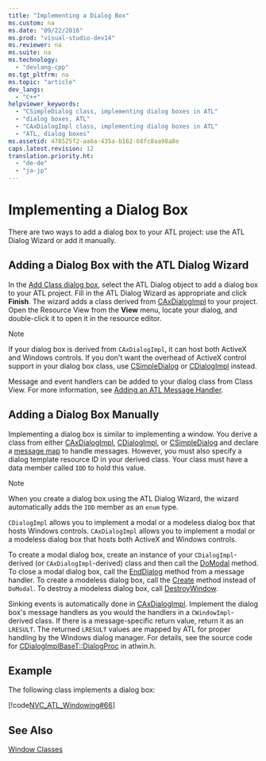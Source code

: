 ```yaml
---
title: "Implementing a Dialog Box"
ms.custom: na
ms.date: "09/22/2016"
ms.prod: "visual-studio-dev14"
ms.reviewer: na
ms.suite: na
ms.technology: 
  - "devlang-cpp"
ms.tgt_pltfrm: na
ms.topic: "article"
dev_langs: 
  - "C++"
helpviewer_keywords: 
  - "CSimpleDialog class, implementing dialog boxes in ATL"
  - "dialog boxes, ATL"
  - "CAxDialogImpl class, implementing dialog boxes in ATL"
  - "ATL, dialog boxes"
ms.assetid: 478525f2-aa6a-435a-b162-68fc8aa98a8e
caps.latest.revision: 12
translation.priority.ht: 
  - "de-de"
  - "ja-jp"
---
```

# Implementing a Dialog Box
There are two ways to add a dialog box to your ATL project: use the ATL Dialog Wizard or add it manually.  
  
## Adding a Dialog Box with the ATL Dialog Wizard  
 In the [Add Class dialog box](../vs140/add-class-dialog-box.md), select the ATL Dialog object to add a dialog box to your ATL project. Fill in the ATL Dialog Wizard as appropriate and click **Finish**. The wizard adds a class derived from [CAxDialogImpl](../vs140/caxdialogimpl-class.md) to your project. Open the Resource View from the **View** menu, locate your dialog, and double-click it to open it in the resource editor.  
  
> [!NOTE]
>  If your dialog box is derived from `CAxDialogImpl`, it can host both ActiveX and Windows controls. If you don't want the overhead of ActiveX control support in your dialog box class, use [CSimpleDialog](../vs140/csimpledialog-class.md) or [CDialogImpl](../vs140/cdialogimpl-class.md) instead.  
  
 Message and event handlers can be added to your dialog class from Class View. For more information, see [Adding an ATL Message Handler](../vs140/adding-an-atl-message-handler.md).  
  
## Adding a Dialog Box Manually  
 Implementing a dialog box is similar to implementing a window. You derive a class from either [CAxDialogImpl](../vs140/caxdialogimpl-class.md), [CDialogImpl](../vs140/cdialogimpl-class.md), or [CSimpleDialog](../vs140/csimpledialog-class.md) and declare a [message map](../vs140/message-maps--atl-.md) to handle messages. However, you must also specify a dialog template resource ID in your derived class. Your class must have a data member called `IDD` to hold this value.  
  
> [!NOTE]
>  When you create a dialog box using the ATL Dialog Wizard, the wizard automatically adds the `IDD` member as an `enum` type.  
  
 `CDialogImpl` allows you to implement a modal or a modeless dialog box that hosts Windows controls. `CAxDialogImpl` allows you to implement a modal or a modeless dialog box that hosts both ActiveX and Windows controls.  
  
 To create a modal dialog box, create an instance of your `CDialogImpl`-derived (or `CAxDialogImpl`-derived) class and then call the [DoModal](../vs140/cdialogimpl--domodal.md) method. To close a modal dialog box, call the [EndDialog](../vs140/cdialogimpl--enddialog.md) method from a message handler. To create a modeless dialog box, call the [Create](../vs140/cdialogimpl--create.md) method instead of `DoModal`. To destroy a modeless dialog box, call [DestroyWindow](../vs140/cdialogimpl--destroywindow.md).  
  
 Sinking events is automatically done in [CAxDialogImpl](../vs140/caxdialogimpl-class.md). Implement the dialog box's message handlers as you would the handlers in a `CWindowImpl`-derived class. If there is a message-specific return value, return it as an `LRESULT`. The returned `LRESULT` values are mapped by ATL for proper handling by the Windows dialog manager. For details, see the source code for [CDialogImplBaseT::DialogProc](../vs140/cdialogimpl--dialogproc.md) in atlwin.h.  
  
## Example  
 The following class implements a dialog box:  
  
 [!code[NVC_ATL_Windowing#66](../vs140/codesnippet/CPP/implementing-a-dialog-box_1.h)]  
  
## See Also  
 [Window Classes](../vs140/atl-window-classes.md)